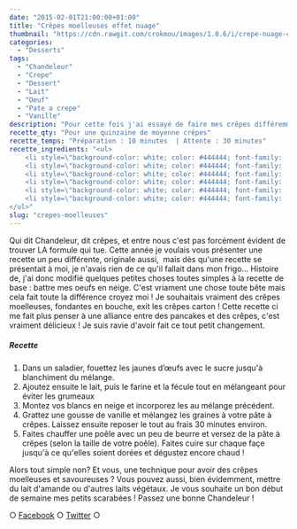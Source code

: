 ```yaml
---
date: "2015-02-01T21:00:00+01:00"
title: "Crêpes moelleuses effet nuage"
thumbnail: "https://cdn.rawgit.com/crokmou/images/1.0.6/i/crepe-nuage-chandeleur-recette-blog-culinaire-crokmou.jpg"
categories:
  - "Desserts"
tags:
  - "Chandeleur"
  - "Crepe"
  - "Dessert"
  - "Lait"
  - "Oeuf"
  - "Pate a crepe"
  - "Vanille"
description: "Pour cette fois j'ai essayé de faire mes crêpes différemment, avec des blancs d'oeufs battus en neige cela donne des crêpes moelleuses !"
recette_qty: "Pour une quinzaine de moyenne crêpes"
recette_temps: "Préparation : 10 minutes  | Attente : 30 minutes"
recette_ingredients: "<ul>
	<li style=\"background-color: white; color: #444444; font-family: 'Lucida Sans'; font-size: 13px; line-height: 22.1000003814697px; margin: 0px; outline: 0px; padding: 0px;\">200g de farine à pâtisserie</li>
	<li style=\"background-color: white; color: #444444; font-family: 'Lucida Sans'; font-size: 13px; line-height: 22.1000003814697px; margin: 0px; outline: 0px; padding: 0px;\">50g de fécule de maïs</li>
	<li style=\"background-color: white; color: #444444; font-family: 'Lucida Sans'; font-size: 13px; line-height: 22.1000003814697px; margin: 0px; outline: 0px; padding: 0px;\">500ml de lait</li>
	<li style=\"background-color: white; color: #444444; font-family: 'Lucida Sans'; font-size: 13px; line-height: 22.1000003814697px; margin: 0px; outline: 0px; padding: 0px;\">4 oeufs</li>
	<li style=\"background-color: white; color: #444444; font-family: 'Lucida Sans'; font-size: 13px; line-height: 22.1000003814697px; margin: 0px; outline: 0px; padding: 0px;\">50g de sucre</li>
	<li style=\"background-color: white; color: #444444; font-family: 'Lucida Sans'; font-size: 13px; line-height: 22.1000003814697px; margin: 0px; outline: 0px; padding: 0px;\">1 gousse de vanille</li>
</ul>"
slug: "crepes-moelleuses"
---
```


Qui dit Chandeleur, dit crêpes, et entre nous c'est pas forcément évident de trouver LA formule qui tue. Cette année je voulais vous présenter une recette un peu différente, originale aussi,  mais dès qu'une recette se présentait à moi, je n'avais rien de ce qu'il fallait dans mon frigo... Histoire de, j'ai donc modifié quelques petites choses toutes simples à la recette de base : battre mes oeufs en neige. C'est vriament une chose toute bête mais cela fait toute la différence croyez moi ! Je souhaitais vraiment des crêpes moelleuses, fondantes en bouche, exit les crêpes carton ! Cette recette ci me fait plus penser à une alliance entre des pancakes et des crêpes, c'est vraiment délicieux ! Je suis ravie d'avoir fait ce tout petit changement.

##### Recette

1.  Dans un saladier, fouettez les jaunes d’œufs avec le sucre jusqu'à blanchiment du mélange.
2.  Ajoutez ensuite le lait, puis le farine et la fécule tout en mélangeant pour éviter les grumeaux
3.  Montez vos blancs en neige et incorporez les au mélange précédent.
4.  Grattez une gousse de vanille et mélangez les graines à votre pâte à crêpes. Laissez ensuite reposer le tout au frais 30 minutes environ.
5.  Faites chauffer une poêle avec un peu de beurre et versez de la pâte à crêpes (selon la taille de votre poêle). Faites cuire sur chaque façe jusqu'à ce qu'elles soient dorées et dégustez encore chaud !

Alors tout simple non? Et vous, une technique pour avoir des crêpes moelleuses et savoureuses ? Vous pouvez aussi, bien évidemment, mettre du lait d'amande ou d'autres laits végétaux. Je vous souhaite un bon début de semaine mes petits scarabées ! Passez une bonne Chandeleur !

○ [Facebook](https://www.facebook.com/crokmou.blog) ○ [Twitter](https://twitter.com/Crokmou) ○
